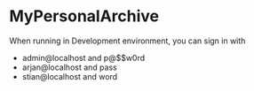 # MyPersonalArchive

When running in Development environment, you can sign in with
- admin@localhost and p@$$w0rd
- arjan@localhost and pass
- stian@localhost and word